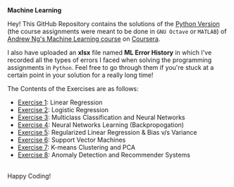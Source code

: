 <h>**Machine Learning**</h>

Hey! This GitHub Repository contains the solutions of the <a href="https://github.com/dibgerge/ml-coursera-python-assignments">Python Version</a> (the course assignments were meant to be done in `GNU Octave` or `MATLAB`)
of <a href="https://www.coursera.org/learn/machine-learning"> Andrew Ng's Machine Learning course</a>
on <a href="https://www.coursera.org/">Coursera</a>.

I also have uploaded an **xlsx** file named **ML Error History** in which I've recorded all the types of errors I faced when 
solving the programming assignments in `Python`. Feel free to go through them if you're stuck at a certain point in your solution for a really long time!

The Contents of the Exercises are as follows:
<ul>
<li> <a href="https://github.com/Kunind27/Machine-Learning/tree/master/Exercise%201">Exercise 1</a>: Linear Regression
<li> <a href="https://github.com/Kunind27/Machine-Learning/tree/master/Exercise%202">Exercise 2</a>: Logistic Regression
<li> <a href="https://github.com/Kunind27/Machine-Learning/tree/master/Exercise%203">Exercise 3</a>: Multiclass Classification and Neural Networks
<li> <a href="https://github.com/Kunind27/Machine-Learning/tree/master/Exercise%204">Exercise 4</a>: Neural Networks Learning (Backpropogation)
<li> <a href="https://github.com/Kunind27/Machine-Learning/tree/master/Exercise%205">Exercise 5</a>: Regularized Linear Regression & Bias v/s Variance
<li> <a href="https://github.com/Kunind27/Machine-Learning/tree/master/Exercise%206">Exercise 6</a>: Support Vector Machines
<li> <a href="https://github.com/Kunind27/Machine-Learning/tree/master/Exercise%207">Exercise 7</a>: K-means Clustering and PCA
<li> <a href="https://github.com/Kunind27/Machine-Learning/tree/master/Exercise%208">Exercise 8</a>: Anomaly Detection and Recommender Systems
</ul>
<br>Happy Coding!</br>
